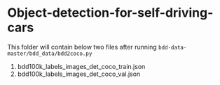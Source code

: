 # Object-detection-for-self-driving-cars
This folder will contain below two files after running `bdd-data-master/bdd_data/bdd2coco.py`
1. bdd100k_labels_images_det_coco_train.json
2. bdd100k_labels_images_det_coco_val.json
